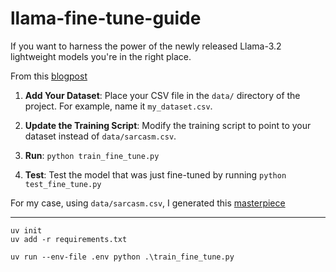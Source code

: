# llama-fine-tune-guide
If you want to harness the power of the newly released Llama-3.2 lightweight models you're in the right place.

From this [blogpost](https://medium.com/@alexandros_chariton/how-to-fine-tune-llama-3-2-instruct-on-your-own-data-a-detailed-guide-e5f522f397d7)

1. **Add Your Dataset**: Place your CSV file in the `data/` directory of the project. For example, name it `my_dataset.csv`.

2. **Update the Training Script**: Modify the training script to point to your dataset instead of `data/sarcasm.csv`.

3. **Run**: ```python train_fine_tune.py```

4. **Test**: Test the model that was just fine-tuned by running ```python test_fine_tune.py```

For my case, using `data/sarcasm.csv`, I generated this [masterpiece](https://huggingface.co/AlexandrosChariton/SarcasMLL-1B)

---


```
uv init
uv add -r requirements.txt
```

```
uv run --env-file .env python .\train_fine_tune.py
```